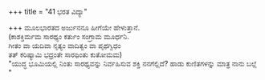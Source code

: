 +++
title = "41 ಭರತ ವಿದ್ಯಾ"

+++
ಮೂಲಭಾರತದ ಅರ್ಜುನನೂ ಹೀಗೆಯೇ ಹೇಳುತ್ತಾನೆ.   
(ಕಾಶಕ್ತಿರ್ಮಮ ಸಾರಥ್ಯಂ ಕರ್ತುಂ ಸಂಗ್ರಾಮ ಮೂರ್ಧನಿ.   
ಗೀತಂ ವಾ ಯದಿವಾ ನೃತ್ಯಂ ವಾದಿತ್ವಂ ವಾ ಪೃಥಗ್ವಿಧಂ   
ತತ್ ಕರಿಷ್ಯಾಮಿ ಭದ್ರಂತೇ ಸಾರಥಿಂತು ಕುತೋಮಮ)  
"ಯುದ್ಧ ಭೂಮಿಯಲ್ಲಿ ನಿಂತು ಸಾರಥ್ಯವನ್ನು ನಿರ್ವಹಿಸುವ ಶಕ್ತಿ ನನಗೆಲ್ಲಿದೆ? ಹಾಡು ಕುಣಿತಗಳನ್ನು ಮಾತ್ರ ನಾನು ಬಲ್ಲೆ "